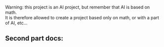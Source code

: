 Warning: this project is an AI project, but remember that AI is based on math.  
It is therefore allowed to create a project based only on math, or with a part of
AI, etc...  

Second part docs:  
- 
